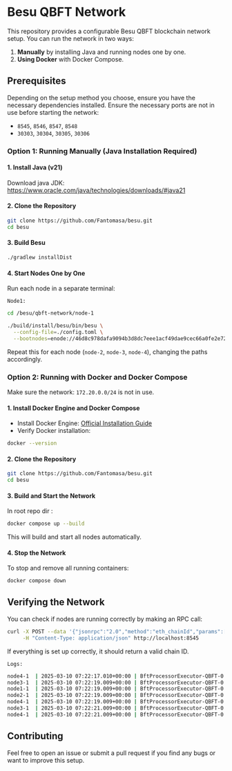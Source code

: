 # Besu QBFT Network

This repository provides a configurable Besu QBFT blockchain network setup. You can run the network in two ways:

1. **Manually** by installing Java and running nodes one by one.
2. **Using Docker** with Docker Compose.

## Prerequisites

Depending on the setup method you choose, ensure you have the necessary dependencies installed. Ensure the necessary ports are not in use before starting the network:

- `8545`, `8546`, `8547`, `8548`
- `30303`, `30304`, `30305`, `30306`

### **Option 1: Running Manually (Java Installation Required)**

#### **1. Install Java (v21)**

Download java JDK: https://www.oracle.com/java/technologies/downloads/#java21

#### **2. Clone the Repository**

```sh
git clone https://github.com/Fantomasa/besu.git
cd besu
```

#### **3. Build Besu**

```sh
./gradlew installDist
```

#### **4. Start Nodes One by One**

Run each node in a separate terminal:

`Node1:`

```sh
cd /besu/qbft-network/node-1
```

```sh
./build/install/besu/bin/besu \
  --config-file=./config.toml \
  --bootnodes=enode://46d8c978dafa9094b3d8dc7eee1acf49dae9cec66a0fe2e729d3ef5447d56cc50c2a8515ea9432c825d19180c5eb1dea0b8175f29c7b1c448b5fc44f34760571@127.0.0.1:30303
```

Repeat this for each node (`node-2`, `node-3`, `node-4`), changing the paths accordingly.

### **Option 2: Running with Docker and Docker Compose**

Make sure the network: `172.20.0.0/24` is not in use.

#### **1. Install Docker Engine and Docker Compose**

- Install Docker Engine: [Official Installation Guide](https://docs.docker.com/engine)
- Verify Docker installation:

```sh
docker --version
```

#### **2. Clone the Repository**

```sh
git clone https://github.com/Fantomasa/besu.git
cd besu
```

#### **3. Build and Start the Network**

In root repo dir :

```sh
docker compose up --build
```

This will build and start all nodes automatically.

#### **4. Stop the Network**

To stop and remove all running containers:

```sh
docker compose down
```

## **Verifying the Network**

You can check if nodes are running correctly by making an RPC call:

```sh
curl -X POST --data '{"jsonrpc":"2.0","method":"eth_chainId","params":[],"id":1}' \
     -H "Content-Type: application/json" http://localhost:8545
```

If everything is set up correctly, it should return a valid chain ID.

`Logs:`

```sh
node4-1  | 2025-03-10 07:22:17.010+00:00 | BftProcessorExecutor-QBFT-0 | INFO  | QbftBesuControllerBuilder | Produced empty block #83 / 0 tx / 0 pending / 0 (0.0%) gas / (0xc7a2a009be467e807b077c3351f9c6e5f1a43fb6159debf067d4b522e2cd8655)
node3-1  | 2025-03-10 07:22:19.009+00:00 | BftProcessorExecutor-QBFT-0 | INFO  | QbftBesuControllerBuilder | Imported empty block #84 / 0 tx / 0 pending / 0 (0.0%) gas / (0x503c3532509da0b326b2f15e2e9222e4e570f6d2736a705eea7caf59fe9f962c)
node1-1  | 2025-03-10 07:22:19.009+00:00 | BftProcessorExecutor-QBFT-0 | INFO  | QbftBesuControllerBuilder | Imported empty block #84 / 0 tx / 0 pending / 0 (0.0%) gas / (0x503c3532509da0b326b2f15e2e9222e4e570f6d2736a705eea7caf59fe9f962c)
node2-1  | 2025-03-10 07:22:19.009+00:00 | BftProcessorExecutor-QBFT-0 | INFO  | QbftBesuControllerBuilder | Produced empty block #84 / 0 tx / 0 pending / 0 (0.0%) gas / (0x503c3532509da0b326b2f15e2e9222e4e570f6d2736a705eea7caf59fe9f962c)
node4-1  | 2025-03-10 07:22:19.009+00:00 | BftProcessorExecutor-QBFT-0 | INFO  | QbftBesuControllerBuilder | Imported empty block #84 / 0 tx / 0 pending / 0 (0.0%) gas / (0x503c3532509da0b326b2f15e2e9222e4e570f6d2736a705eea7caf59fe9f962c)
node3-1  | 2025-03-10 07:22:21.009+00:00 | BftProcessorExecutor-QBFT-0 | INFO  | QbftBesuControllerBuilder | Imported empty block #85 / 0 tx / 0 pending / 0 (0.0%) gas / (0x292204550b8b165174317c953a721d7e734d6fb732a191c093ed64d2e1bac877)
node4-1  | 2025-03-10 07:22:21.009+00:00 | BftProcessorExecutor-QBFT-0 | INFO  | QbftBesuControllerBuilder | Imported empty block #85 / 0 tx / 0 pending / 0 (0.0%) gas / (0x292204550b8b165174317c953a721d7e734d6fb732a191c093ed64d2e1bac877)
```

## **Contributing**

Feel free to open an issue or submit a pull request if you find any bugs or want to improve this setup.
